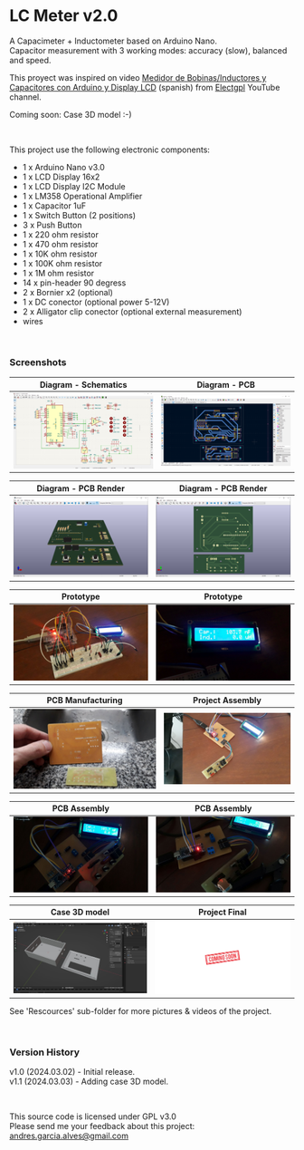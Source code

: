 # LC Meter v2.0

A Capacimeter + Inductometer based on Arduino Nano.  
Capacitor measurement with 3 working modes: accuracy (slow), balanced and speed.

This proyect was inspired on video [Medidor de Bobinas/Inductores y Capacitores con Arduino y Display LCD](https://www.youtube.com/watch?v=hMa-AWyuxaA) (spanish) from [Electgpl](https://www.youtube.com/@electgpl) YouTube channel.

Coming soon: Case 3D model  :-)

&nbsp;

This project use the following electronic components:
- 1 x Arduino Nano v3.0
- 1 x LCD Display 16x2
- 1 x LCD Display I2C Module
- 1 x LM358 Operational Amplifier
- 1 x Capacitor 1uF
- 1 x Switch Button (2 positions)
- 3 x Push Button
- 1 x 220 ohm resistor
- 1 x 470 ohm resistor
- 1 x 10K ohm resistor
- 1 x 100K ohm resistor
- 1 x 1M ohm resistor
- 14 x pin-header 90 degress
- 2 x Bornier x2 (optional)
- 1 x DC conector (optional power 5-12V)
- 2 x Alligator clip conector (optional external measurement)
- wires


&nbsp;

### Screenshots

| Diagram - Schematics                            | Diagram - PCB                                   |
|-------------------------------------------------|-------------------------------------------------|
| ![](Resources/01-schematic-diagram.png)         | ![](Resources/02-pcb-diagram.png)               |

| Diagram - PCB Render                            | Diagram - PCB Render                            |
|-------------------------------------------------|-------------------------------------------------|
| ![](Resources/03-pcb-render-front-side.png)     | ![](Resources/04-pcb-render-back-side.png)      |

| Prototype                                       | Prototype                                       |
|-------------------------------------------------|-------------------------------------------------|
| ![](Resources/05-prototype.jpg)                 | ![](Resources/06-prototype.jpg)                 |

| PCB Manufacturing                               | Project Assembly                                |
|-------------------------------------------------|-------------------------------------------------|
| ![](Resources/08-pcb-manufacturing.jpg)         | ![](Resources/10-pcb-assembly.jpg)              |

| PCB Assembly                                    | PCB Assembly                                    |
|-------------------------------------------------|-------------------------------------------------|
| ![](Resources/11-pcb-assembly.jpg)              | ![](Resources/12-pcb-assembly.jpg)              |

| Case 3D model                                   | Project Final                                   |
|-------------------------------------------------|-------------------------------------------------|
| ![](Resources/13-case-3d-model.jpg)             | ![](Resources/14-project-final.jpg)             |

See 'Rescources' sub-folder for more pictures & videos of the project.

&nbsp;

### Version History

v1.0 (2024.03.02) - Initial release.  
v1.1 (2024.03.03) - Adding case 3D model.

&nbsp;

This source code is licensed under GPL v3.0  
Please send me your feedback about this project: andres.garcia.alves@gmail.com
